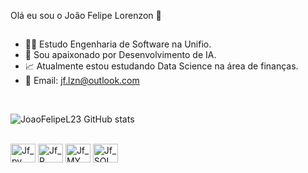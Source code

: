 Olá eu sou o João Felipe Lorenzon 👋<br>

##

- 🧑‍💻 Estudo Engenharia de Software na Unifio.
- 🤖 Sou apaixonado por Desenvolvimento de IA.
- 📈 Atualmente estou estudando  Data Science na área de finanças.
- 🤝 Email: jf.lzn@outlook.com

<br>

![JoaoFelipeL23 GitHub stats](https://github-readme-stats.vercel.app/api?username=JoaoFelipeL23&show_icons=true&theme=radical)<br>

   
<div style="display: inline_block"><br>

 <img align="center" alt="Jf_py" height="30" width="40" src="https://cdn.jsdelivr.net/gh/devicons/devicon/icons/python/python-original.svg" /> 
 <img align="center" alt="Jf_R" height="30" width="40" src="https://www.r-project.org/logo/Rlogo.svg" /> 
 <img align="center" alt="Jf_MY_SQL" height="30" width="40" src="https://cdn.jsdelivr.net/gh/devicons/devicon/icons/mysql/mysql-original-wordmark.svg" /> 
 <img align="center" alt="Jf_SQL_Lite" height="30" width="40" src="https://cdn.jsdelivr.net/gh/devicons/devicon/icons/sqlite/sqlite-original-wordmark.svg" /> 


</div>

 ## 
